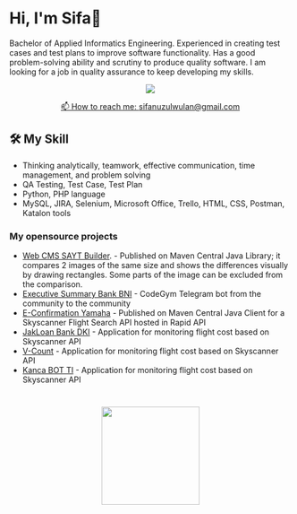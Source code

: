 # Hi, I'm Sifa👋

Bachelor of Applied Informatics Engineering. Experienced in creating test cases and test plans to improve software functionality. Has a good problem-solving ability and scrutiny to produce quality software. I am looking for a job in quality assurance to keep developing my skills.

<p align='center'>
   <a href="https://www.linkedin.com/in/sifazl/">
       <img src="https://img.shields.io/badge/linkedin-%230077B5.svg?&style=for-the-badge&logo=linkedin&logoColor=white"/>
<p align='center'>
   📫 How to reach me: <a href='mailto:roman.beskrovnyy@gmail.com'>sifanuzulwulan@gmail.com</a>
</p>

## 🛠 My Skill
*   Thinking analytically, teamwork, effective communication, time management, and problem solving
*   QA Testing, Test Case, Test Plan
*   Python, PHP language
*   MySQL, JIRA, Selenium, Microsoft Office, Trello, HTML, CSS, Postman, Katalon tools

### My opensource projects

*   [Web CMS SAYT Builder](https://github.com/sifazl/Portofolio-Internship/tree/63c4b9e72b74142bdcc5315509bf7f6ef5a1bc6f/Web%20CMS%20SAYT%20Builder). - Published on Maven Central Java Library; it compares 2 images of the same size and shows the differences visually by drawing rectangles. Some parts of the image can be excluded from the comparison.
*   [Executive Summary Bank BNI]([https://github.com/codegymcommunity/codegym-telegrambot](https://github.com/sifazl/Portofolio-Internship/tree/63c4b9e72b74142bdcc5315509bf7f6ef5a1bc6f/Executive%20Summary%20Bank%20BNI)) - CodeGym Telegram bot from the community to the community
*   [E-Confirmation Yamaha](https://github.com/romankh3/skyscanner-flight-api-client) - Published on Maven Central Java Client for a Skyscanner Flight Search API hosted in Rapid API
*   [JakLoan Bank DKI](https://github.com/romankh3/flights-monitoring) - Application for monitoring flight cost based on Skyscanner API
*   [V-Count](https://github.com/romankh3/flights-monitoring) - Application for monitoring flight cost based on Skyscanner API
*   [Kanca BOT TI](https://github.com/romankh3/flights-monitoring) - Application for monitoring flight cost based on Skyscanner API

<div align="center" style="margin: 40px 0">
   <a href="https://github.com/sifazl/github-profile-views-counter">
       <img width="175px" src="https://komarev.com/ghpvc/?username=sifazl&color=DE002D">
   </a>
</div>
